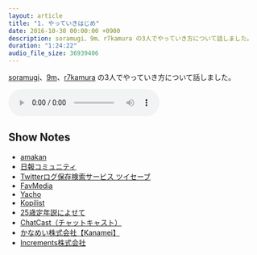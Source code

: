 ```yaml
---
layout: article
title: "1. やっていきはじめ"
date: 2016-10-30 00:00:00 +0900
description: soramugi、9m、r7kamura の3人でやっていき方について話しました。
duration: "1:24:22"
audio_file_size: 36939406
---
```


[soramugi](https://twitter.com/soramugi)、[9m](https://twitter.com/9m)、[r7kamura](https://twitter.com/r7kamura) の3人でやっていき方について話しました。

<audio preload="auto" controls="" src="/audio/2016-10-30-yatteiki-first.mp3"></audio>

## Show Notes

- [amakan](https://amakan.net/)
- [日報コミュニティ](https://nippo.wikihub.io/)
- [Twitterログ保存検索サービス ツイセーブ](http://twisave.com/)
- [FavMedia](https://www.favmedia.me/)
- [Yacho](https://yacho.club/)
- [Kopilist](https://kopilist.com/)
- [25歳定年説によせて](http://r7kamura.hatenablog.com/entry/2014/12/21/181831)
- [ChatCast（チャットキャスト）](https://chatca.st/)
- [かなめい株式会社【Kanamei】](http://kanamei.co.jp/)
- [Increments株式会社](http://increments.co.jp/)

